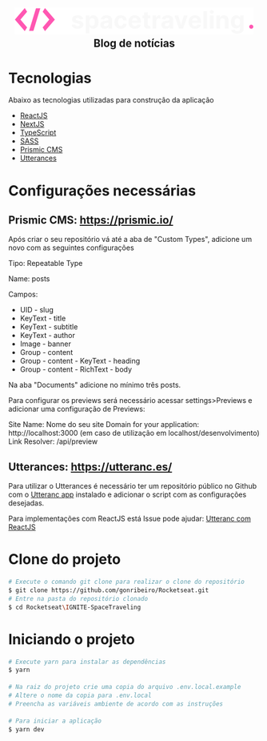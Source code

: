 <h2 align="center">
  <img alt="Logo" src="./public/logo.svg" alt="SpaceTraveling">
  <br />
  Blog de notícias
</h2>

# Tecnologias

Abaixo as tecnologias utilizadas para construção da aplicação

- [ReactJS](https://reactjs.org/)
- [NextJS](https://nextjs.org/)
- [TypeScript](https://www.typescriptlang.org/)
- [SASS](https://sass-lang.com/)
- [Prismic CMS](https://prismic.io/)
- [Utterances](https://utteranc.es/)

# Configurações necessárias

## Prismic CMS: https://prismic.io/

Após criar o seu repositório vá até a aba de "Custom Types", adicione um novo com as seguintes configurações

Tipo: Repeatable Type

Name: posts

Campos:

 - UID - slug
 - KeyText - title
 - KeyText - subtitle
 - KeyText - author
 - Image - banner
 - Group - content
 - Group - content - KeyText - heading
 - Group - content - RichText - body

Na aba "Documents" adicione no mínimo três posts.

Para configurar os previews será necessário acessar settings>Previews e adicionar uma configuração de Previews:

Site Name: Nome do seu site
Domain for your application: http://localhost:3000 (em caso de utilização em localhost/desenvolvimento)
Link Resolver: /api/preview

## Utterances: https://utteranc.es/

Para utilizar o Utterances é necessário ter um repositório público no Github com o [Utteranc app](https://github.com/apps/utterances) instalado e adicionar o script com as configurações desejadas.

Para implementações com ReactJS está Issue pode ajudar: [Utteranc com ReactJS](https://github.com/utterance/utterances/issues/161)


# **Clone do projeto**

```bash
# Execute o comando git clone para realizar o clone do repositório
$ git clone https://github.com/gonribeiro/Rocketseat.git
# Entre na pasta do repositório clonado
$ cd Rocketseat\IGNITE-SpaceTraveling
```

# **Iniciando o projeto**

```bash
# Execute yarn para instalar as dependências
$ yarn

# Na raiz do projeto crie uma copia do arquivo .env.local.example
# Altere o nome da copia para .env.local
# Preencha as variáveis ambiente de acordo com as instruções

# Para iniciar a aplicação
$ yarn dev
```
